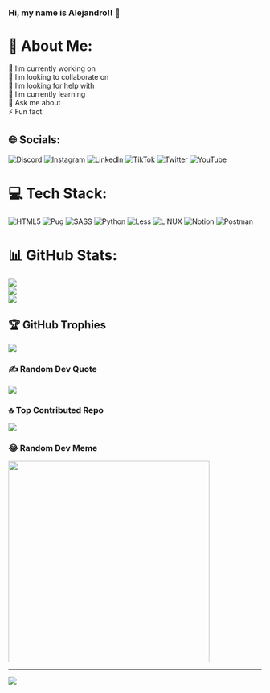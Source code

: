 ### Hi, my name is Alejandro!! 👋

# 💫 About Me:
🔭 I’m currently working on<br>👯 I’m looking to collaborate on<br>🤝 I’m looking for help with<br>🌱 I’m currently learning<br>💬 Ask me about<br>⚡ Fun fact


## 🌐 Socials:
[![Discord](https://img.shields.io/badge/Discord-%237289DA.svg?logo=discord&logoColor=white)](https://discord.gg/dritodev) [![Instagram](https://img.shields.io/badge/Instagram-%23E4405F.svg?logo=Instagram&logoColor=white)](https://instagram.com/dritodev) [![LinkedIn](https://img.shields.io/badge/LinkedIn-%230077B5.svg?logo=linkedin&logoColor=white)](https://linkedin.com/in/dritodev) [![TikTok](https://img.shields.io/badge/TikTok-%23000000.svg?logo=TikTok&logoColor=white)](https://tiktok.com/@dritodev) [![Twitter](https://img.shields.io/badge/Twitter-%231DA1F2.svg?logo=Twitter&logoColor=white)](https://twitter.com/Alejandro-Rosa) [![YouTube](https://img.shields.io/badge/YouTube-%23FF0000.svg?logo=YouTube&logoColor=white)](https://youtube.com/@AlejandroRosa) 

# 💻 Tech Stack:
![HTML5](https://img.shields.io/badge/html5-%23E34F26.svg?style=for-the-badge&logo=html5&logoColor=white) ![Pug](https://img.shields.io/badge/Pug-FFF?style=for-the-badge&logo=pug&logoColor=A86454) ![SASS](https://img.shields.io/badge/SASS-hotpink.svg?style=for-the-badge&logo=SASS&logoColor=white) ![Python](https://img.shields.io/badge/python-3670A0?style=for-the-badge&logo=python&logoColor=ffdd54) ![Less](https://img.shields.io/badge/less-2B4C80?style=for-the-badge&logo=less&logoColor=white) ![LINUX](https://img.shields.io/badge/Linux-FCC624?style=for-the-badge&logo=linux&logoColor=black) ![Notion](https://img.shields.io/badge/Notion-%23000000.svg?style=for-the-badge&logo=notion&logoColor=white) ![Postman](https://img.shields.io/badge/Postman-FF6C37?style=for-the-badge&logo=postman&logoColor=white)
# 📊 GitHub Stats:
![](https://github-readme-stats.vercel.app/api?username=dritodev&theme=dark&hide_border=true&include_all_commits=true&count_private=false)<br/>
![](https://github-readme-streak-stats.herokuapp.com/?user=dritodev&theme=dark&hide_border=true)<br/>
![](https://github-readme-stats.vercel.app/api/top-langs/?username=dritodev&theme=dark&hide_border=true&include_all_commits=true&count_private=false&layout=compact)

## 🏆 GitHub Trophies
![](https://github-profile-trophy.vercel.app/?username=dritodev&theme=radical&no-frame=false&no-bg=false&margin-w=4)

### ✍️ Random Dev Quote
![](https://quotes-github-readme.vercel.app/api?type=horizontal&theme=radical)

### 🔝 Top Contributed Repo
![](https://github-contributor-stats.vercel.app/api?username=dritodev&limit=5&theme=dark&combine_all_yearly_contributions=true)

### 😂 Random Dev Meme
<img src='https://randommeme-five.vercel.app/' style="height: 400px;"/>

---
[![](https://visitcount.itsvg.in/api?id=dritodev&icon=0&color=0)](https://visitcount.itsvg.in)

<!-- Proudly created with GPRM ( https://gprm.itsvg.in ) -->
